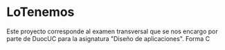 # LoTenemos
Este proyecto corresponde al examen transversal que se nos encargo por parte de DuocUC para la asignatura "Diseño de aplicaciones".
Forma C


